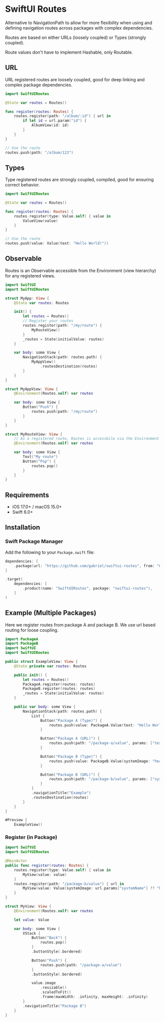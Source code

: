 # SwiftUI Routes

Alternative to NavigationPath to allow for more flexibility when using and defining navigation routes across packages with complex dependencies.

Routes are based on either URLs (loosely coupled) or Types (strongly coupled).

Route values don't have to implement Hashable, only Routable.

## URL

URL registered routes are loosely coupled, good for deep linking and complex package dependencies.

```swift
import SwiftUIRoutes

@State var routes = Routes()

func register(routes: Routes) {
    routes.register(path: "/album/:id") { url in
        if let id = url.param("id") {
            AlbumView(id: id)
        }
    }
}

// Use the route
routes.push(path: "/album/123")
```

## Types

Type registered routes are strongly coupled, compiled, good for ensuring correct behavior.

```swift
import SwiftUIRoutes

@State var routes = Routes()

func register(routes: Routes) {
    routes.register(type: Value.self) { value in 
        ValueView(value)
    }
}

// Use the route
routes.push(value: Value(text: "Hello World!"))
```

## Observable

Routes is an Observable accessible from the Environment (view hierarchy) for any registered views.

```swift
import SwiftUI
import SwiftUIRoutes

struct MyApp: View {
    @State var routes: Routes

    init() {
        let routes = Routes()        
        // Register your routes
        routes.register(path: "/my/route") {
            MyRouteView()
        }
        _routes = State(initialValue: routes)
    }

    var body: some View {
        NavigationStack(path: routes.path) {
            MyAppView()                
                .routesDestination(routes)
        }
    }
}

struct MyAppView: View {
    @Environment(Routes.self) var routes

    var body: some View {
        Button("Push") {
            routes.push(path: "/my/route")
        }
    }
}

struct MyRouteView: View {
    // As a registered route, Routes is accessbile via the Environment
    @Environment(Routes.self) var routes

    var body: some View {
        Text("My route")
        Button("Pop") {
            routes.pop()
        }
    }
}
```

## Requirements

- iOS 17.0+ / macOS 15.0+
- Swift 6.0+

## Installation

### Swift Package Manager

Add the following to your `Package.swift` file:

```swift
dependencies: [
    .package(url: "https://github.com/gabriel/swiftui-routes", from: "0.1.3")
]

.target(
    dependencies: [
        .product(name: "SwiftUIRoutes", package: "swiftui-routes"),
    ]
)
```

## Example (Multiple Packages)

Here we register routes from package A and package B. We use url based routing for loose coupling.

```swift
import PackageA
import PackageB
import SwiftUI
import SwiftUIRoutes

public struct ExampleView: View {
    @State private var routes: Routes

    public init() {
        let routes = Routes()
        PackageA.register(routes: routes)
        PackageB.register(routes: routes)
        _routes = State(initialValue: routes)
    }

    public var body: some View {
        NavigationStack(path: routes.path) {
            List {
                Button("Package A (Type)") {
                    routes.push(value: PackageA.Value(text: "Hello World!"))
                }

                Button("Package A (URL)") {
                    routes.push(path: "/package-a/value", params: ["text": "Hello!"])
                }

                Button("Package B (Type)") {
                    routes.push(value: PackageB.Value(systemImage: "heart.fill"))
                }

                Button("Package B (URL)") {
                    routes.push(path: "/package-b/value", params: ["systemName": "heart"])
                }
            }
            .navigationTitle("Example")
            .routesDestination(routes)
        }
    }
}

#Preview {
    ExampleView()

```

### Register (in Package)

```swift
import SwiftUI
import SwiftUIRoutes

@MainActor
public func register(routes: Routes) {
    routes.register(type: Value.self) { value in
        MyView(value: value)
    }
    routes.register(path: "/package-b/value") { url in
        MyView(value: Value(systemImage: url.params["systemName"] ?? "heart.fill"))
    }
}

struct MyView: View {
    @Environment(Routes.self) var routes

    let value: Value

    var body: some View {
        VStack {
            Button("Back") {
                routes.pop()
            }
            .buttonStyle(.bordered)

            Button("Push") {
                routes.push(path: "/package-a/value")
            }
            .buttonStyle(.bordered)

            value.image
                .resizable()
                .scaledToFit()
                .frame(maxWidth: .infinity, maxHeight: .infinity)
        }
        .navigationTitle("Package B")
    }
}

```
